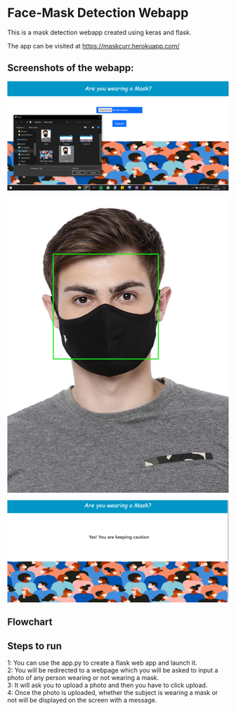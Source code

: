 # Face-Mask Detection Webapp
This is a mask detection webapp created using keras and flask.

The app can be visited at https://maskcurr.herokuapp.com/

<h2>Screenshots of the webapp:</h2>

![alt text](https://github.com/usmanbinkhalid/Face_Mask_Detection/blob/main/mask_dec/Pics/Capture3.PNG)

![alt text](https://github.com/usmanbinkhalid/Face_Mask_Detection/blob/main/mask_dec/Pics/after.jpg)

![alt text](https://github.com/usmanbinkhalid/Face_Mask_Detection/blob/main/mask_dec/Pics/Capture2.PNG)

<h2>Flowchart</h2>

<h2>Steps to run</h2>
 1: You can use the app.py to create a flask web app and launch it.<br>
 2: You will be redirected to a webpage which you will be asked to input a photo of any person wearing or not wearing a mask.<br>
 3: It will ask you to upload a photo and then you have to click upload.<br>
 4: Once the photo is uploaded, whether the subject is wearing a mask or not will be displayed on the screen with a message.<br>
 
 
